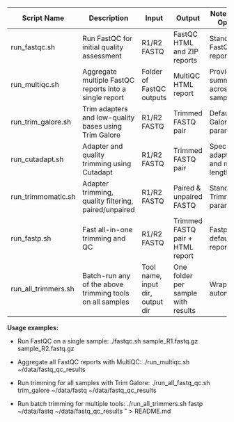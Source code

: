| Script Name              | Description                                                | Input                          | Output                        | Notes / Tool Options             |
|--------------------------|------------------------------------------------------------|--------------------------------|-------------------------------|---------------------------------|
| run_fastqc.sh                | Run FastQC for initial quality assessment                 | R1/R2 FASTQ                    | FastQC HTML and ZIP reports   | Standard FastQC reports         |
| run_multiqc.sh           | Aggregate multiple FastQC reports into a single report    | Folder of FastQC outputs       | MultiQC HTML report           | Provides summary across samples|
| run_trim_galore.sh       | Trim adapters and low-quality bases using Trim Galore      | R1/R2 FASTQ                    | Trimmed FASTQ pair             | Default Trim Galore parameters |
| run_cutadapt.sh          | Adapter and quality trimming using Cutadapt               | R1/R2 FASTQ                    | Trimmed FASTQ pair             | Specify adapters and min length|
| run_trimmomatic.sh       | Adapter trimming, quality filtering, paired/unpaired      | R1/R2 FASTQ                    | Paired & unpaired FASTQ       | Standard Trimmomatic params    |
| run_fastp.sh             | Fast all-in-one trimming and QC                             | R1/R2 FASTQ                    | Trimmed FASTQ pair + HTML report | Fastp default reports          |
| run_all_trimmers.sh      | Batch-run any of the above trimming tools on all samples           | Tool name, input dir, output dir | One folder per sample with results | Wrapper for automation        |

**Usage examples:**

- Run FastQC on a single sample:
./fastqc.sh sample_R1.fastq.gz sample_R2.fastq.gz

- Aggregate all FastQC reports with MultiQC:
./run_multiqc.sh ~/data/fastq_qc_results

- Run trimming for all samples with Trim Galore:
./run_all_fastq_qc.sh trim_galore ~/data/fastq ~/data/fastq_qc_results

- Run batch trimming for multiple tools:
./run_all_trimmers.sh fastp ~/data/fastq ~/data/fastq_qc_results
" > README.md

